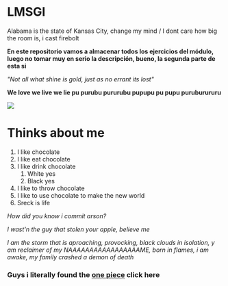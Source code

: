 # LMSGI
Alabama is the state of Kansas City, change my mind / I dont care how big the room is, i cast firebolt


<b>En este repositorio vamos a almacenar todos los ejercicios del módulo, luego no tomar muy en serio la descripción, bueno, la segunda parte de esta si</b>

<i>"Not all what shine is gold, just as no errant its lost"</i>

**We love we live we lie pu purubu pururubu pupupu pu pupu puruburururu**

![](https://i.kym-cdn.com/editorials/icons/original/000/006/673/Screenshot_2023-09-19_at_4.30.08_PM.png)
# Thinks about me

1. I like chocolate
2. I like eat chocolate
3. I like drink chocolate
   1. White yes
   2. Black yes
4. I like to throw chocolate
5. I like to use chocolate to make the new world
6. Sreck is life

*How did you know i commit arson?* 

*I wast'n the guy that stolen your apple, believe me* 

*I am the storm that is aproaching, provocking, black clouds in isolation, y am reclaimer of my NAAAAAAAAAAAAAAAAAME, born in flames, i am awake, my family crashed a demon of death* 

### Guys i literally found the [one piece](https://youtu.be/dQw4w9WgXcQ) click here ###
